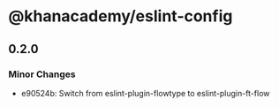 # @khanacademy/eslint-config

## 0.2.0

### Minor Changes

-   e90524b: Switch from eslint-plugin-flowtype to eslint-plugin-ft-flow
